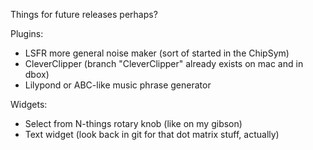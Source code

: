 Things for future releases perhaps?

Plugins:
*  LSFR more general noise maker (sort of started in the ChipSym)
*  CleverClipper (branch "CleverClipper" already exists on mac and in dbox)
*  Lilypond or ABC-like music phrase generator

  
Widgets:
*  Select from N-things rotary knob (like on my gibson)
*  Text widget (look back in git for that dot matrix stuff, actually)





